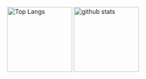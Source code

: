 <p align="left"> 
  <img alt="Top Langs" height="150px" src="https://github-readme-stats.vercel.app/api/top-langs/?username=sifi-border&hide=jupyter_Notebook,html&layout=compact&show_icons=true&theme=cobalt" />
  <img alt="github stats" height="150px" src="https://github-readme-stats.vercel.app/api?username=sifi-border&theme=cobalt&show_icons=ture" />
</p>
<!--
**sifi-border/sifi-border** is a ✨ _special_ ✨ repository because its `README.md` (this file) appears on your GitHub profile.

Here are some ideas to get you started:

- 🔭 I’m currently working on ...
- 🌱 I’m currently learning ...
- 👯 I’m looking to collaborate on ...
- 🤔 I’m looking for help with ...
- 💬 Ask me about ...
- 📫 How to reach me: ...
- 😄 Pronouns: ...
- ⚡ Fun fact: ...
-->
